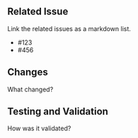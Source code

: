 ## Related Issue

Link the related issues as a markdown list.

- #123
- #456

## Changes

What changed?

## Testing and Validation

How was it validated?